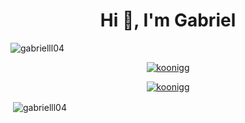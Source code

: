 <h1 align="center">Hi 👋, I'm Gabriel</h1>

<p align="left"> <img src="https://komarev.com/ghpvc/?username=gabrielll04&label=Profile%20views&color=0e75b6&style=flat" alt="gabrielll04" /> </p>

<p align="center"> <a href="https://twitter.com/koonigg" target="blank"><img src="https://img.shields.io/twitter/follow/koonigg?logo=twitter&style=for-the-badge" alt="koonigg" /></a> </p>
<p align="center"> <a href="[https://twitter.com/koonigg](https://linkedin.com/in/https://www.linkedin.com/in/gabriel-carneiro-54aa45248)" target="blank"><img src="https://img.shields.io/linkedin/follow/koonigg?logo=linkedin&style=for-the-badge" alt="koonigg" /></a> </p>

<p>&nbsp;<img align="center" src="https://github-readme-stats.vercel.app/api?username=gabrielll04&show_icons=true&locale=en" alt="gabrielll04" /></p>
